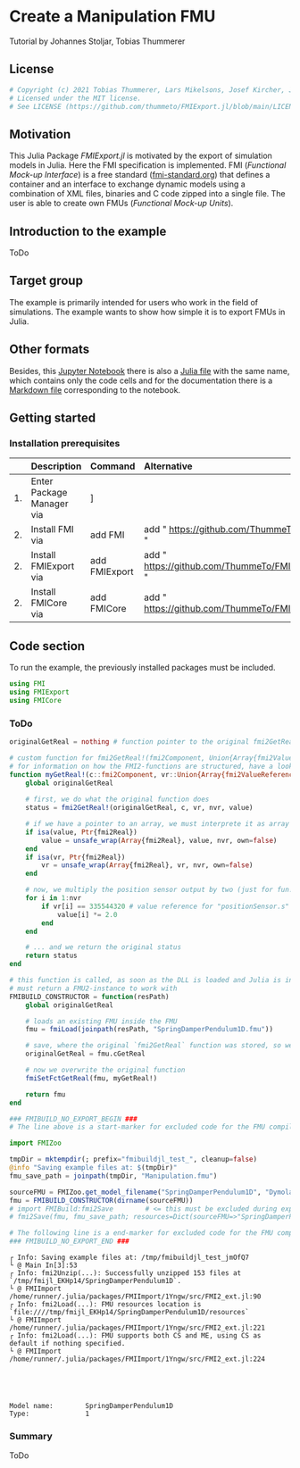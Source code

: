 # Create a Manipulation FMU
Tutorial by Johannes Stoljar, Tobias Thummerer

## License


```julia
# Copyright (c) 2021 Tobias Thummerer, Lars Mikelsons, Josef Kircher, Johannes Stoljar
# Licensed under the MIT license.
# See LICENSE (https://github.com/thummeto/FMIExport.jl/blob/main/LICENSE) file in the project root for details.
```

## Motivation
This Julia Package *FMIExport.jl* is motivated by the export of simulation models in Julia. Here the FMI specification is implemented. FMI (*Functional Mock-up Interface*) is a free standard ([fmi-standard.org](http://fmi-standard.org/)) that defines a container and an interface to exchange dynamic models using a combination of XML files, binaries and C code zipped into a single file. The user is able to create own FMUs (*Functional Mock-up Units*).

## Introduction to the example
ToDo


## Target group
The example is primarily intended for users who work in the field of simulations. The example wants to show how simple it is to export FMUs in Julia.


## Other formats
Besides, this [Jupyter Notebook](https://github.com/thummeto/FMIExport.jl/blob/examples/examples/FMI2/BouncingBall/src/BouncingBall.ipynb) there is also a [Julia file](https://github.com/thummeto/FMIExport.jl/blob/examples/examples/FMI2/BouncingBall/src/BouncingBall.jl) with the same name, which contains only the code cells and for the documentation there is a [Markdown file](https://github.com/thummeto/FMI.jl/blob/examples/examples/FMI2/BouncingBall/src/BouncingBall.md) corresponding to the notebook.  


## Getting started

### Installation prerequisites
|     | Description                       | Command                   | Alternative                                    |   
|:----|:----------------------------------|:--------------------------|:-----------------------------------------------|
| 1.  | Enter Package Manager via         | ]                         |                                                |
| 2.  | Install FMI via                   | add FMI                   | add " https://github.com/ThummeTo/FMI.jl "     |
| 2.  | Install FMIExport via             | add FMIExport             | add " https://github.com/ThummeTo/FMIExport.jl " |
| 2.  | Install FMICore via               | add FMICore               | add " https://github.com/ThummeTo/FMICore.jl " |

## Code section

To run the example, the previously installed packages must be included. 


```julia
using FMI
using FMIExport
using FMICore
```

### ToDo


```julia
originalGetReal = nothing # function pointer to the original fmi2GetReal c-function

# custom function for fmi2GetReal!(fmi2Component, Union{Array{fmi2ValueReference}, Ptr{fmi2ValueReference}}, Csize_t, value::Union{Array{fmi2Real}, Ptr{fmi2Real}}::fmi2Status
# for information on how the FMI2-functions are structured, have a look inside FMICore.jl/src/FMI2_c.jl or the FMI2.0.3-specification on fmi-standard.org
function myGetReal!(c::fmi2Component, vr::Union{Array{fmi2ValueReference}, Ptr{fmi2ValueReference}}, nvr::Csize_t, value::Union{Array{fmi2Real}, Ptr{fmi2Real}})
    global originalGetReal
    
    # first, we do what the original function does
    status = fmi2GetReal!(originalGetReal, c, vr, nvr, value)

    # if we have a pointer to an array, we must interprete it as array to access elements
    if isa(value, Ptr{fmi2Real})
        value = unsafe_wrap(Array{fmi2Real}, value, nvr, own=false)
    end
    if isa(vr, Ptr{fmi2Real})
        vr = unsafe_wrap(Array{fmi2Real}, vr, nvr, own=false)
    end

    # now, we multiply the position sensor output by two (just for fun!)
    for i in 1:nvr 
        if vr[i] == 335544320 # value reference for "positionSensor.s"
            value[i] *= 2.0 
        end
    end 

    # ... and we return the original status
    return status
end

# this function is called, as soon as the DLL is loaded and Julia is initialized 
# must return a FMU2-instance to work with
FMIBUILD_CONSTRUCTOR = function(resPath)
    global originalGetReal

    # loads an existing FMU inside the FMU
    fmu = fmiLoad(joinpath(resPath, "SpringDamperPendulum1D.fmu"))

    # save, where the original `fmi2GetReal` function was stored, so we can access it in our new function
    originalGetReal = fmu.cGetReal

    # now we overwrite the original function
    fmiSetFctGetReal(fmu, myGetReal!)

    return fmu
end

### FMIBUILD_NO_EXPORT_BEGIN ###
# The line above is a start-marker for excluded code for the FMU compilation process!

import FMIZoo

tmpDir = mktempdir(; prefix="fmibuildjl_test_", cleanup=false) 
@info "Saving example files at: $(tmpDir)"
fmu_save_path = joinpath(tmpDir, "Manipulation.fmu")  

sourceFMU = FMIZoo.get_model_filename("SpringDamperPendulum1D", "Dymola", "2022x")
fmu = FMIBUILD_CONSTRUCTOR(dirname(sourceFMU))
# import FMIBuild:fmi2Save        # <= this must be excluded during export, because FMIBuild cannot execute itself (but it is able to build)
# fmi2Save(fmu, fmu_save_path; resources=Dict(sourceFMU=>"SpringDamperPendulum1D.fmu"))    # <= this must be excluded during export, because fmi2Save would start an infinte build loop with itself 

# The following line is a end-marker for excluded code for the FMU compilation process!
### FMIBUILD_NO_EXPORT_END ###

```

    ┌ Info: Saving example files at: /tmp/fmibuildjl_test_jmOfQ7
    └ @ Main In[3]:53
    ┌ Info: fmi2Unzip(...): Successfully unzipped 153 files at `/tmp/fmijl_EKHp14/SpringDamperPendulum1D`.
    └ @ FMIImport /home/runner/.julia/packages/FMIImport/1Yngw/src/FMI2_ext.jl:90
    ┌ Info: fmi2Load(...): FMU resources location is `file:////tmp/fmijl_EKHp14/SpringDamperPendulum1D/resources`
    └ @ FMIImport /home/runner/.julia/packages/FMIImport/1Yngw/src/FMI2_ext.jl:221
    ┌ Info: fmi2Load(...): FMU supports both CS and ME, using CS as default if nothing specified.
    └ @ FMIImport /home/runner/.julia/packages/FMIImport/1Yngw/src/FMI2_ext.jl:224





    Model name:        SpringDamperPendulum1D
    Type:              1



### Summary

ToDo
